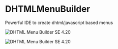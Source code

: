 # DHTMLMenuBuilder
Powerful IDE to create dhtml/javascript based menus

![DHTML Menu Builder SE 4.20](https://xfx.net/stackoverflow/dmb/dmb01.png)

![DHTML Menu Builder SE 4.20](https://xfx.net/stackoverflow/dmb/dmb02.png)
